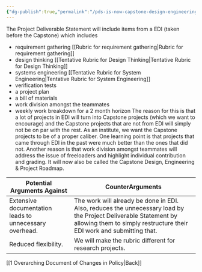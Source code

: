 ```yaml
---
{"dg-publish":true,"permalink":"/pds-is-now-capstone-design-engineering-and-project-roadmap/"}
---
```



The Project Deliverable Statement will include items from a EDI (taken before the Capstone) which includes 
- requirement gathering [[Rubric for requirement gathering\|Rubric for requirement gathering]]
- design thinking [[Tentative Rubric for Design Thinking\|Tentative Rubric for Design Thinking]]
- systems engineering [[Tentative Rubric for System Engineering\|Tentative Rubric for System Engineering]]
- verification tests 
- a project plan
- a bill of materials
- work division amongst the teammates
- weekly work breakdown for a 2 month horizon
The reason for this is that a lot of projects in EDI will turn into Capstone projects (which we want to encourage) and the Capstone projects that are not from EDI will simply not be on par with the rest. As an institute, we want the Capstone projects to be of a proper caliber. One learning point is that projects that came through EDI in the past were much better than the ones that did not. Another reason is that work division amongst teammates will address the issue of freeloaders and highlight individual contribution and grading. It will now also be called the Capstone Design, Engineering & Project Roadmap.

| Potential Arguments Against                            | CounterArguments                                                                                                                                                                         |
| ------------------------------------------------------ | ---------------------------------------------------------------------------------------------------------------------------------------------------------------------------------------- |
| Extensive documentation leads to unnecessary overhead. | The work will already be done in EDI. Also, reduces the unnecessary load by the Project Deliverable Statement by allowing them to simply restructure their EDI work and submitting that. |
| Reduced flexibility.                                   | We will make the rubric different for research projects.                                                                                                                                 |

[[1 Overarching Document of Changes in Policy\|Back]]
